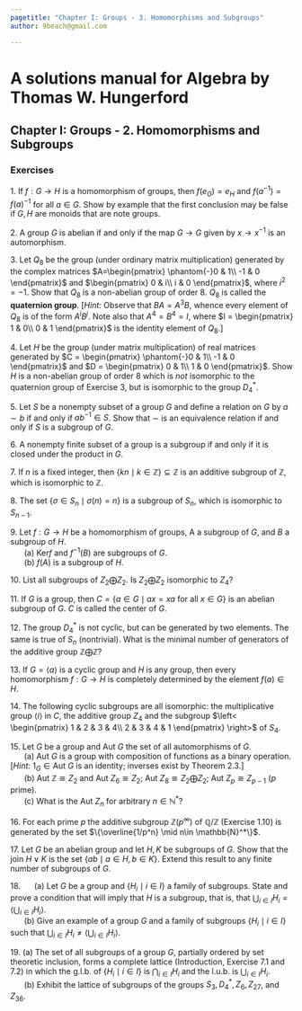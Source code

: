 ```yaml
---
pagetitle: "Chapter I: Groups - 3. Homomorphisms and Subgroups"
author: 9beach@gmail.com

---
```


# A solutions manual for Algebra by Thomas W. Hungerford
## Chapter I: Groups - 2. Homomorphisms and Subgroups
### Exercises

1\. If $f : G \to H$ is a homomorphism of groups, then $f(e_G) = e_H$
and $f(a^{-1}) = f(a)^{-1}$ for all $a \in G$. Show by example that the
first conclusion may be false if $G, H$ are monoids that are note groups.

2\. A group $G$ is abelian if and only if the map $G\to G$ given by
$x \to x^{-1}$ is an automorphism.

3\. Let $Q_8$ be the group (under ordinary matrix multiplication)
generated by the complex matrices $A=\begin{pmatrix}
 \phantom{-}0 & 1\\
 -1 & 0
\end{pmatrix}$ and $\begin{pmatrix}
 0 & i\\
 i & 0
\end{pmatrix}$, where $i^2 = -1$. Show that $Q_8$ is a non-abelian group
of order 8. $Q_8$ is called the **quaternion group**. [_Hint:_ Observe
that $BA = A^3B$, whence every element of $Q_8$ is of the form $A^iB^j$.
Note also that $A^4 = B^4 = I$, where $I = \begin{pmatrix}
 1 & 0\\
 0 & 1
\end{pmatrix}$ is the identity element of $Q_8$.]

4\. Let $H$ be the group (under matrix multiplication) of real matrices
generated by $C = \begin{pmatrix}
 \phantom{-}0 & 1\\
 -1 & 0
\end{pmatrix}$ and $D = \begin{pmatrix}
 0 & 1\\
 1 & 0
\end{pmatrix}$. Show $H$ is a non-abelian group of order 8 which is
_not_ isomorphic to the quaternion group of Exercise 3, but is isomorphic
to the group $D_4^{\ast }$.

5\. Let $S$ be a nonempty subset of a group $G$ and define a relation
on $G$ by $a \sim b$ if and only if $ab^{-1} \in S$. Show that $\sim$ is an
equivalence relation if and only if $S$ is a subgroup of $G$.

6\. A nonempty finite subset of a group is a subgroup if and only if
it is closed under the product in $G$.

7\. If $n$ is a fixed integer, then $\{ kn \mid k \in \mathbb{Z}\} \subseteq
\mathbb{Z}$ is an additive subgroup of $\mathbb{Z}$, which is isomorphic to
$\mathbb{Z}$.

8\. The set $\{\sigma \in S_n \mid \sigma (n) = n\}$ is a subgroup of $S_n$, which is
isomorphic to $S_{n-1}$.

9\. Let $f:G\to H$ be a homomorphism of groups, A a subgroup of $G$,
and $B$ a subgroup of $H$.
\
&nbsp;&nbsp;$\quad$(a) $\text{Ker} f$ and $f^{-1}(B)$ are subgroups of $G$.
\
&nbsp;&nbsp;$\quad$(b) $f(A)$ is a subgroup of $H$.

10\. List all subgroups of ${Z}_2 \bigoplus {Z}_2$. Is ${Z}_2 \bigoplus
Z_2$ isomorphic to $Z_4$?

11\. If $G$ is a group, then $C =\{a\in G\mid ax=xa \text{ for all }x\in G\}$ is an abelian
subgroup of $G$. $C$ is called the center of $G$.

12\. The group $D_4^{\ast }$ is not cyclic, but can be generated by two
elements. The same is true of $S_n$ (nontrivial). What is the minimal
number of generators of the additive group $\mathbb{Z} \bigoplus
\mathbb{Z}$?

13\. If $G = \langle a \rangle$ is a cyclic group and $H$ is any group,
then every homomorphism $f : G \to H$ is completely determined by the
element $f(a) \in H$.

14\. The following cyclic subgroups are all isomorphic: the multiplicative
group $\langle i \rangle$ in $C$, the additive group ${Z}_4$ and the subgroup
$\left< \begin{pmatrix}
 1 & 2 & 3 & 4\\
 2 & 3 & 4 & 1
\end{pmatrix} \right>$ of $S_4$.

15\. Let $G$ be a group and $\text{Aut }G$ the set of all automorphisms
of $G$.
\
&nbsp;&nbsp;$\quad$(a) $\text{Aut }G$ is a group with composition of functions
as a binary operation. [_Hint:_ $1_G \in \text{Aut }G$ is an identity;
inverses exist by Theorem 2.3.]
\
&nbsp;&nbsp;$\quad$(b) $\text{Aut } \mathbb{Z} \cong {Z}_2$ and $\text{Aut }
Z_6 \cong Z_2$; $\text{Aut }Z_8 \cong Z_2 \bigoplus Z_2$; $\text{Aut }
Z_p \cong Z_{p-1}$ ($p$ prime).
\
&nbsp;&nbsp;$\quad$(c\) What is the $\text{Aut }Z_n$ for arbitrary $n \in
\mathbb{N}^*$?

16\. For each prime $p$ the additive subgroup $\mathbb{Z}(p^\infty )$ of
$\mathbb{Q}/\mathbb{Z}$ (Exercise 1.10) is generated by the set
$\{\overline{1/p^n} \mid n\in \mathbb{N}^*\}$.


17\. Let $G$ be an abelian group and let $H,K$ be subgroups of $G$.
Show that the join $H \vee K$ is the set $\{ab \mid a \in H, b \in K\}$. Extend this result to any finite number of subgroups of $G$.

18\.&nbsp;&nbsp;$\quad$(a) Let $G$ be a group and $\{H_i \mid i \in I\}$ a family of
subgroups. State and prove a condition that will imply that $H$ is a
subgroup, that is, that $\bigcup_{i \in I}H_i = \langle\bigcup_{i \in I}H_i\rangle$.
\
&nbsp;&nbsp;$\quad$(b) Give an example of a group $G$ and a family of subgroups
$\{H_i \mid i \in I\}$ such that $\bigcup_{i \in I}H_i \ne \langle\bigcup_{i \in
I}H_i\rangle$.

19\. (a) The set of all subgroups of a group $G$, partially ordered by
set theoretic inclusion, forms a complete lattice (Introduction,
Exercise 7.1 and 7.2) in which the g.l.b. of $\{H_i \mid i \in I\}$ is
$\bigcap_{i \in I}H_i$ and the l.u.b. is $\bigcup_{i \in I}H_i$.
\
&nbsp;&nbsp;$\quad$(b) Exhibit the lattice of subgroups of the groups $S_3,
D_4^{\ast }, Z_6, Z_{27}$, and $Z_{36}$.
